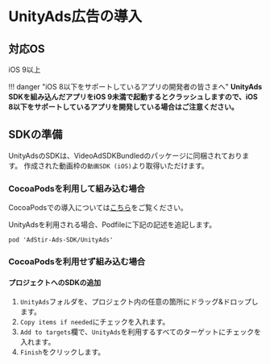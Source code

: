 # UnityAds広告の導入

## 対応OS

iOS 9以上

!!! danger "iOS 8以下をサポートしているアプリの開発者の皆さまへ"
    **UnityAds SDKを組み込んだアプリをiOS 9未満で起動するとクラッシュしますので、iOS 8以下をサポートしているアプリを開発している場合はご注意ください。**

## SDKの準備

UnityAdsのSDKは、VideoAdSDKBundledのパッケージに同梱されております。
作成された動画枠の`動画SDK (iOS)`より取得いただけます。

### CocoaPodsを利用して組み込む場合

CocoaPodsでの導入については[こちら](../init/cocoapods.md)をご覧ください。

UnityAdsを利用される場合、Podfileに下記の記述を追記します。  

```
pod 'AdStir-Ads-SDK/UnityAds'
```

### CocoaPodsを利用せず組み込む場合

#### プロジェクトへのSDKの追加

1. `UnityAds`フォルダを、プロジェクト内の任意の箇所にドラッグ&ドロップします。
1. `Copy items if needed`にチェックを入れます。
1. `Add to targets`欄で、`UnityAds`を利用するすべてのターゲットにチェックを入れます。
1. `Finish`をクリックします。
